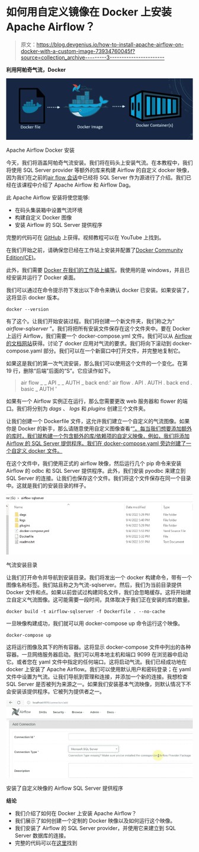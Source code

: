 # 如何用自定义镜像在 Docker 上安装 Apache Airflow？

> 原文：<https://blog.devgenius.io/how-to-install-apache-airflow-on-docker-with-a-custom-image-73934760045f?source=collection_archive---------3----------------------->

**利用阿帕奇气流，Docker**

![](img/884257af417120f487f79bd599f3737d.png)

Apache Airflow Docker 安装

今天，我们将涵盖阿帕奇气流安装。我们将在码头上安装气流。在本教程中，我们将使用 SQL Server provider 等额外的库来构建 Airflow 的自定义 docker 映像，因为我们在之前的[air flow 会话](/how-to-automate-etl-pipelines-with-airflow-62484ee5ef4c)中已经将 SQL Server 作为源进行了介绍。我们已经在该课程中介绍了 Apache Airflow 和 Airflow Dag。

此 Apache Airflow 安装将使您能够:

*   在码头集装箱中设置气流环境
*   构建自定义 Docker 图像
*   安装 Airflow 的 SQL Server 提供程序

完整的代码可在 [GitHub](https://github.com/hnawaz007/pythondataanalysis/tree/main/AirflowInstallation) 上获得。视频教程可以在 YouTube 上找到。

在我们开始之前，请确保您已经在工作站上安装并配置了[Docker Community Edition(CE)](https://docs.docker.com/engine/installation/)。

此外，我们需要 [Docker 在我们的工作站上编写](https://docs.docker.com/compose/install/)。我使用的是 windows，并且已经安装并运行了 Docker 桌面。

我们可以通过在命令提示符下发出以下命令来确认 docker 已安装。如果安装了，这将显示 docker 版本。

```
docker --version
```

有了这个。让我们开始安装过程。我们将创建一个新文件夹，我们称之为“ *airflow-sqlserver* ”。我们将把所有安装文件保存在这个文件夹中。要在 Docker 上运行 Airflow，我们需要一个 docker-compose.yml 文件。我们可以从 [Airflow 的文档网站](https://airflow.apache.org/docs/apache-airflow/stable/start/docker.html)获得。讨论了 docker 应用对气流的要求。我们将向下滚动到 docker-compose.yaml 部分。我们可以在一个新窗口中打开文件，并完整地复制它。

如果这是我们的第一次气流安装，那么我们可以使用这个文件的一个变化。在第 19 行，删除“后端”后面的“S”。它应读作如下。

> air flow _ _ API _ _ AUTH _ back end:' air flow . API . AUTH . back end . basic _ AUTH '

如果有一个 Airflow 实例正在运行，那么您需要更改 web 服务器和 flower 的端口。我们将分别为 *dags* 、 *logs* 和 *plugins* 创建三个文件夹。

让我们创建一个 Dockerfile 文件，这允许我们建立一个自定义的气流图像。如果你是 Docker 的新手，那么请随意使用自定义图像查看“[”。每当我们想要添加额外的库时，我们就构建一个包含额外的库/依赖项的自定义映像，例如，我们将添加 Airflow 的 SQL Server 提供程序。我们在 docker-compose.yaml 旁边创建了一个自定义 docker 文件。](https://airflow.apache.org/docs/apache-airflow/stable/start/docker.html#using-custom-images)

在这个文件中，我们使用正式的 airflow 映像，然后运行几个 pip 命令来安装 Airflow 的 odbc 和 SQL Server 提供程序。此外，我们安装 pyodbc 来建立到 SQL Server 的连接。让我们也保存这个文件。我们将这个文件保存在同一个目录中。这就是我们的安装目录的样子。

![](img/863db934b436e61fa052f8b1fd1dbf1a.png)

气流安装目录

让我们打开命令并导航到安装目录。我们将发出一个 docker 构建命令，带有一个图像名称标签。我们姑且称之为气流-sqlserver。然后，我们为当前目录提供 Docker 文件和点。如果以前尝试过构建同名文件，我们会忽略缓存。这将开始建立自定义气流图像。这可能需要一段时间，具体取决于我们正在安装的库的数量。

```
docker build -t airflow-sqlserver -f Dockerfile . --no-cache
```

一旦映像构建成功，我们就可以用 docker-compose up 命令运行这个映像。

```
docker-compose up
```

这将运行图像及其下的所有容器。这将显示 docker-compose 文件中列出的各种容器。一旦网络服务器启动。我们可以用本地主机和端口 9099 在浏览器中启动它。或者您在 yaml 文件中指定的任何端口。这将启动气流。我们已经成功地在 docker 上安装了 Apache Airflow。我们可以使用默认用户和密码登录；在 yaml 文件中设置为气流。让我们导航到管理和连接，并添加一个新的连接。我想检查 SQL Server 是否被列为来源之一。如果我们安装基本气流映像，则默认情况下不会安装该提供程序。它被列为提供者之一。

![](img/1483611318b18c25df5875b37981db96.png)

安装了自定义映像的 Airflow SQL Server 提供程序

**结论**

*   我们介绍了如何在 Docker 上安装 Apache Airflow？
*   我们展示了如何创建一个定制的 Docker 映像以及如何运行这个映像。
*   我们安装了 Airflow 的 SQL Server provider，并使用它来建立到 SQL Server 数据库的连接。
*   完整的代码可以在[这里](https://github.com/hnawaz007/pythondataanalysis/tree/main/AirflowInstallation)找到